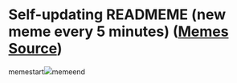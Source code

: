 # Self-updating READMEME (new meme every 5 minutes) ([Memes Source](https://bramses.notion.site/a49c1e962b7646879176ac3b327b6533?v=4d1eda54b170483cb03a40f257231764))

memestart![](https://www.notion.so/image/https%3A%2F%2Fs3-us-west-2.amazonaws.com%2Fsecure.notion-static.com%2F01a61a55-40e8-4ef9-a448-36f378823d25%2FE95E4690-33ED-4C00-A78F-A4E2C5C42956.jpeg?table=block&id=f177fff4-e8ab-4937-a049-d31ce280b8ef&cache=v2)memeend
